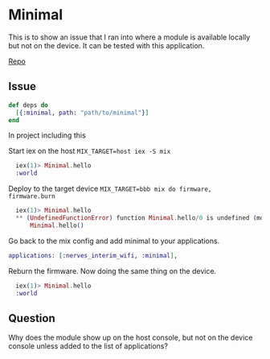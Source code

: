 # Minimal

This is to show an issue that I ran into where a module is available
locally but not on the device. It can be tested with this application.

[Repo](https://github.com/BinaryNoggin/grove/tree/huh)

## Issue

```elixir
def deps do
  [{:minimal, path: "path/to/minimal"}]
end
```

In project including this

Start iex on the host `MIX_TARGET=host iex -S mix`

```elixir
  iex(1)> Minimal.hello
  :world
```

Deploy to the target device `MIX_TARGET=bbb mix do firmware, firmware.burn`


```elixir
  iex(1)> Minimal.hello
  ** (UndefinedFunctionError) function Minimal.hello/0 is undefined (module Minimal is not available)
      Minimal.hello()
```

Go back to the mix config and add minimal to your applications.

```elixir
applications: [:nerves_interim_wifi, :minimal],
```

Reburn the firmware.
Now doing the same thing on the device.

```elixir
  iex(1)> Minimal.hello
  :world
```

## Question

Why does the module show up on the host console, but not on the device
console unless added to the list of applications?
